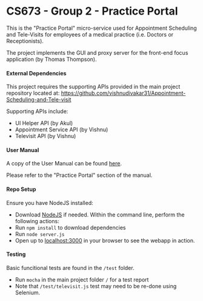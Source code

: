 # CS673 - Group 2 - Practice Portal
This is the "Practice Portal" micro-service used for Appointment Scheduling and Tele-Visits for
employees of a medical practice (i.e. Doctors or Receptionists).

The project implements the GUI and proxy server for the front-end focus application (by Thomas Thompson).


#### External Dependencies
This project requires the supporting APIs provided in the main project repository located at:
https://github.com/vishnudivakar31/Appointment-Scheduling-and-Tele-visit

Supporting APIs include:
  - UI Helper API (by Akul)
  - Appointment Service API (by Vishnu)
  - Televisit API (by Vishnu)


#### User Manual
A copy of the User Manual can be found [here](https://docs.google.com/document/d/1VSUk8jVyzqQLvVIW0Svl_EZTsbg36wzE45ejL-heb6s/edit?usp=sharing).

Please refer to the "Practice Portal" section of the manual.


#### Repo Setup
Ensure you have NodeJS installed:
  - Download [NodeJS](https://nodejs.org/en/) if needed.
Within the command line, perform the following actions:
  - Run `npm install` to download dependencies
  - Run `node server.js`
  - Open up to [localhost:3000](http://localhost:3000/) in your browser to see the webapp in action.


#### Testing
Basic funcitional tests are found in the `/test` folder.
 - Run `mocha` in the main project folder `/` for a test report
 - Note that `/test/televisit.js` test may need to be re-done using Selenium.